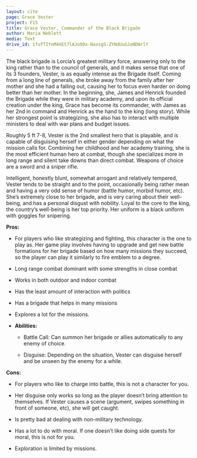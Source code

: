```yaml
---
layout: cite
page: Grace Vester
project: F15
title: Grace Vester, Commander of the Black Brigade
author: Maria Neblett
media: Text
drive_id: 1fufTIYoM4XEt7lAJo0Dx-NaxsgS-ZYNdUuGJaNDWrlY
---
```

The black brigade is Lorcia’s greatest military force, answering only to the king rather than to the council of generals, and it makes sense that one of its 3 founders, Vester, is as equally intense as the Brigade itself. Coming from a long line of generals, she broke away from the family after her mother and she had a falling out, causing her to focus even harder on doing better than her mother. In the beginning, she, James and Henrick founded the Brigade while they were in military academy, and upon its official creation under the king, Grace has become its commander, with James as her 2nd in command and Henrick as the hand to the king (long story). While her strongest point is strategizing, she also has to interact with multiple ministers to deal with war plans and budget issues.

Roughly 5 ft 7-8, Vester is the 2nd smallest hero that is playable, and is capable of disguising herself in either gender depending on what the mission calls for. Combining her childhood and her academy training, she is the most efficient human hero at combat, though she specializes more in long range and silent take downs than direct combat. Weapons of choice are a sword and a sniper rifle.

Intelligent, honestly blunt, somewhat arrogant and relatively tempered, Vester tends to be straight and to the point, occasionally being rather mean and having a very odd sense of humor (battle humor, morbid humor, etc). She’s extremely close to her brigade, and is very caring about their well-being, and has a personal disgust with nobility. Loyal to the core to the king, the country’s well-being is her top priority. Her uniform is a black uniform with goggles for snipering.

**Pros:**

- For players who like strategizing and fighting, this character is the one to play as. Her game play involves having to upgrade and get new battle formations for her brigade based on how many missions they succeed, so the player can play it similarly to fire emblem to a degree.

- Long range combat dominant with some strengths in close combat

- Works in both outdoor and indoor combat

- Has the least amount of interaction with politics

- Has a brigade that helps in many missions

- Explores a lot for the missions.

- **Abilities:**

    - Battle Call: Can summon her brigade or allies automatically to any enemy of choice.

    - Disguise: Depending on the situation, Vester can disguise herself and be unseen by the enemy for a while.

**Cons:**

- For players who like to charge into battle, this is not a character for you.

- Her disguise only works so long as the player doesn’t bring attention to themselves. If Vester causes a scene (argument, swipes something in front of someone, etc), she will get caught.

- Is pretty bad at dealing with non-military technology.

- Has a lot to do with moral. If one doesn’t like doing side quests for moral, this is not for you.

- Exploration is limited by missions.
